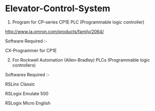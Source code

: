# Elevator-Control-System

1) Program for CP-series CP1E PLC (Programmable logic controller)

http://www.ia.omron.com/products/family/2064/

Software Required :-

CX-Programmer for CP1E

2) For Rockwell Automation (Allen-Bradley) PLCs (Programmable logic controllers)

Softwares Required :-

RSLinx Classic

RSLogix Emulate 500

RSLogix Micro English

